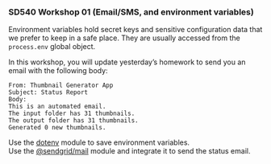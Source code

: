### SD540 Workshop 01 (Email/SMS, and environment variables)
  
Environment variables hold secret keys and sensitive configuration data that we prefer to keep in a safe place. They are usually accessed from the `process.env` global object.
  
In this workshop, you will update yesterday’s homework to send you an email with the following body:
```
From: Thumbnail Generator App
Subject: Status Report
Body: 
This is an automated email. 
The input folder has 31 thumbnails.
The output folder has 31 thumbnails.
Generated 0 new thumbnails. 
```
Use the [dotenv](https://www.npmjs.com/package/dotenv) module to save environment variables.  
Use the [@sendgrid/mail](https://www.npmjs.com/package/@sendgrid/mail) module and integrate it to send the status email.
